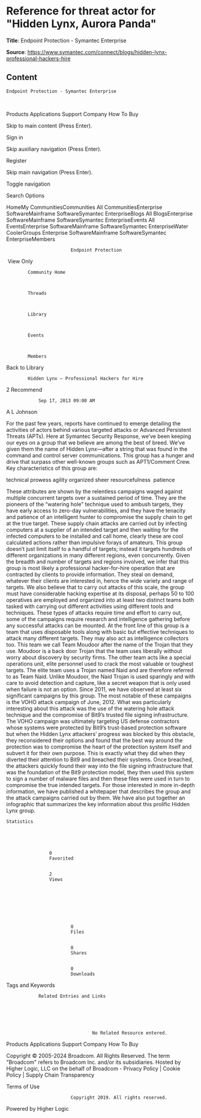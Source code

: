 # Reference for threat actor for "Hidden Lynx, Aurora Panda"

**Title**: 
	Endpoint Protection - Symantec Enterprise


**Source**: https://www.symantec.com/connect/blogs/hidden-lynx-professional-hackers-hire

## Content




	Endpoint Protection - Symantec Enterprise



















  
													









  


Products
Applications
Support
Company
How To Buy





  












Skip to main content (Press Enter).










Sign in






Skip auxiliary navigation (Press Enter).




Register













Skip main navigation (Press Enter).




Toggle navigation























Search Options

















HomeMy CommunitiesCommunities All CommunitiesEnterprise SoftwareMainframe SoftwareSymantec EnterpriseBlogs All BlogsEnterprise SoftwareMainframe SoftwareSymantec EnterpriseEvents All EventsEnterprise SoftwareMainframe SoftwareSymantec EnterpriseWater CoolerGroups Enterprise SoftwareMainframe SoftwareSymantec EnterpriseMembers



















							Endpoint Protection
						























 View Only

		


            Community Home
            
        

            Threads
            
        

            Library
            
        

            Events
            
        

            Members
            
        

























 Back to Library





            Hidden Lynx – Professional Hackers for Hire 
            
        









2
Recommend



















                Sep 17, 2013 09:00 AM
            














A L Johnson








For the past few years, reports have continued to emerge detailing the activities of actors behind various targeted attacks or Advanced Persistent Threats (APTs). Here at Symantec Security Response, we’ve been keeping our eyes on a group that we believe are among the best of breed. We’ve given them the name of Hidden Lynx—after a string that was found in the command and control server communications. This group has a hunger and drive that surpass other well-known groups such as APT1/Comment Crew. Key characteristics of this group are:

technical prowess
agility
organized
sheer resourcefulness 
patience

These attributes are shown by the relentless campaigns waged against multiple concurrent targets over a sustained period of time. They are the pioneers of the “watering hole” technique used to ambush targets, they have early access to zero-day vulnerabilities, and they have the tenacity and patience of an intelligent hunter to compromise the supply chain to get at the true target. These supply chain attacks are carried out by infecting computers at a supplier of an intended target and then waiting for the infected computers to be installed and call home, clearly these are cool calculated actions rather than impulsive forays of amateurs.
This group doesn’t just limit itself to a handful of targets; instead it targets hundreds of different organizations in many different regions, even concurrently. Given the breadth and number of targets and regions involved, we infer that this group is most likely a professional hacker-for-hire operation that are contracted by clients to provide information. They steal on demand, whatever their clients are interested in, hence the wide variety and range of targets.
We also believe that to carry out attacks of this scale, the group must have considerable hacking expertise at its disposal, perhaps 50 to 100 operatives are employed and organized into at least two distinct teams both tasked with carrying out different activities using different tools and techniques. These types of attacks require time and effort to carry out, some of the campaigns require research and intelligence gathering before any successful attacks can be mounted.
At the front line of this group is a team that uses disposable tools along with basic but effective techniques to attack many different targets. They may also act as intelligence collectors too. This team we call Team Moudoor after the name of the Trojan that they use. Moudoor is a back door Trojan that the team uses liberally without worry about discovery by security firms. The other team acts like a special operations unit, elite personnel used to crack the most valuable or toughest targets. The elite team uses a Trojan named Naid and are therefore referred to as Team Naid. Unlike Moudoor, the Naid Trojan is used sparingly and with care to avoid detection and capture, like a secret weapon that is only used when failure is not an option.
Since 2011, we have observed at least six significant campaigns by this group. The most notable of these campaigns is the VOHO attack campaign of June, 2012. What was particularly interesting about this attack was the use of the watering hole attack technique and the compromise of Bit9’s trusted file signing infrastructure. The VOHO campaign was ultimately targeting US defense contractors whose systems were protected by Bit9’s trust-based protection software but when the Hidden Lynx attackers’ progress was blocked by this obstacle, they reconsidered their options and found that the best way around the protection was to compromise the heart of the protection system itself and subvert it for their own purpose. This is exactly what they did when they diverted their attention to Bit9 and breached their systems. Once breached, the attackers quickly found their way into the file signing infrastructure that was the foundation of the Bit9 protection model, they then used this system to sign a number of malware files and then these files were used in turn to compromise the true intended targets.
For those interested in more in-depth information, we have published a whitepaper that describes the group and the attack campaigns carried out by them.
We have also put together an infographic that summarizes the key information about this prolific Hidden Lynx group.

























    Statistics
    




                    0
                    Favorited
                

                    2
                    Views
                







                            0
                            Files
                        

                            0
                            Shares
                        

                            0
                            Downloads
                        










Tags and Keywords











                Related Entries and Links
                
            




                                    No Related Resource entered.
                                

























Products
Applications
Support
Company
How To Buy


Copyright © 2005-2024 Broadcom. All Rights Reserved. The term "Broadcom" refers to Broadcom Inc. and/or its subsidiaries. Hosted by Higher Logic, LLC on the behalf of Broadcom - Privacy Policy | Cookie Policy | Supply Chain Transparency


Terms of Use





  
  
  
  















							Copyright 2019. All rights reserved.
						









Powered by Higher Logic
















